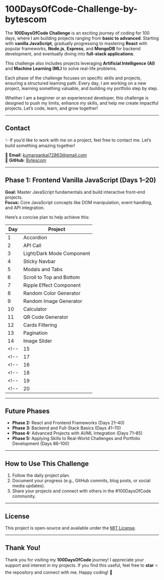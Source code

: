 # **100DaysOfCode-Challenge-by-bytescom**

The **100DaysOfCode Challenge** is an exciting journey of coding for 100 days, where I am building projects ranging from **basic to advanced**. Starting with **vanilla JavaScript**, gradually progressing to mastering **React** with popular frameworks, **Node.js**, **Express**, and **MongoDB** for backend development, and eventually diving into **full-stack applications**.  

This challenge also includes projects leveraging **Artificial Intelligence (AI)** and **Machine Learning (ML)** to solve real-life problems.

Each phase of the challenge focuses on specific skills and projects, ensuring a structured learning path. Every day, I am working on a new project, learning something valuable, and building my portfolio step by step.  

Whether I am a beginner or an experienced developer, this challenge is designed to push my limits, enhance my skills, and help me create impactful projects. Let’s code, learn, and grow together!  

---
## **Contact**  
✨ If you’d like to work with me on a project, feel free to contact me. Let’s build something amazing together!  

📧 **Email**: [kumarpankaj72863@gmail.com](mailto:kumarpankaj72863@gmail.com)  
🐙 **GitHub**: [Bytescom](https://github.com/bytescom/)  
<!-- 🌐 **Portfolio**: [Your Portfolio Link](#)   -->
<!-- 💼 **LinkedIn**: [Your LinkedIn Profile](#)   -->


---

## **Phase 1: Frontend Vanilla JavaScript (Days 1–20)**  
**Goal:** Master JavaScript fundamentals and build interactive front-end projects.  
**Focus:** Core JavaScript concepts like DOM manipulation, event handling, and API integration.  

Here’s a concise plan to help achieve this:  

| Day  | Project                            |
|------|------------------------------------|
| 1    | Accordion                          |
| 2    | API Call                           |
| 3    | Light/Dark Mode Component          |
| 4    | Sticky Navbar                      |
| 5    | Modals and Tabs                    |
| 6    | Scroll to Top and Bottom           |
| 7    | Ripple Effect Component            |
| 8    | Random Color Generator             |
| 9    | Random Image Generator             |
| 10   | Calculator                         |
| 11   | QR Code Generator                  |
| 12   | Cards Filtering                    |
| 13   | Pagination                         |
| 14   | Image Slider                       |
<!-- | 15   | Api and Data Fetching              | -->
<!-- | 17   | Advanced JavaScript Features       | -->
<!-- | 16   | Basic Full-flegde App              | -->
<!-- | 18   | Mini Games Using Basic Js          | -->
<!-- | 19   | Melody Part-1                  | -->
<!-- | 20   | Melody Part-2                  | -->



---

## **Future Phases**  
- **Phase 2:** React and Frontend Frameworks (Days 21–40)  
- **Phase 3:** Backend and Full-Stack Basics (Days 41–70) 
- **Phase 4:** Advanced Projects with AI/ML Integration (Days 71–85)
- **Phase 5:** Applying Skills to Real-World Challenges and Portfolio Development (Days 86–100)

---

## **How to Use This Challenge**  
1. Follow the daily project plan.  
2. Document your progress (e.g., GitHub commits, blog posts, or social media updates).  
3. Share your projects and connect with others in the #100DaysOfCode community.  

---

## **License**  
This project is open-source and available under the [MIT License](LICENSE).  


---
## **Thank You!**  
Thank you for visiting my **100DaysOfCode** journey! I appreciate your support and interest in my projects. If you find this useful, feel free to **star** ⭐ the repository and connect with me. Happy coding! 🚀 
